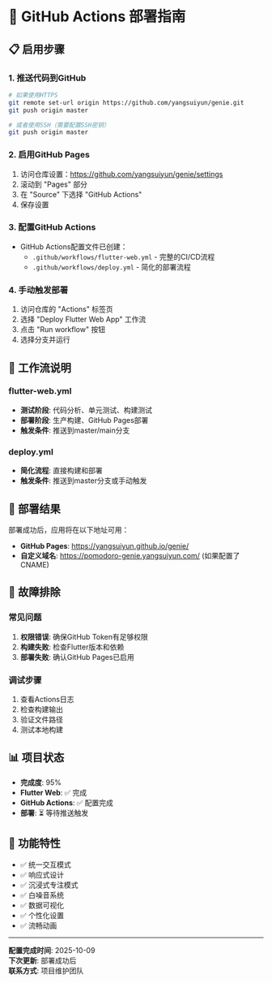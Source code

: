 # 🚀 GitHub Actions 部署指南

## 📋 启用步骤

### 1. 推送代码到GitHub
```bash
# 如果使用HTTPS
git remote set-url origin https://github.com/yangsuiyun/genie.git
git push origin master

# 或者使用SSH（需要配置SSH密钥）
git push origin master
```

### 2. 启用GitHub Pages
1. 访问仓库设置：https://github.com/yangsuiyun/genie/settings
2. 滚动到 "Pages" 部分
3. 在 "Source" 下选择 "GitHub Actions"
4. 保存设置

### 3. 配置GitHub Actions
- GitHub Actions配置文件已创建：
  - `.github/workflows/flutter-web.yml` - 完整的CI/CD流程
  - `.github/workflows/deploy.yml` - 简化的部署流程

### 4. 手动触发部署
1. 访问仓库的 "Actions" 标签页
2. 选择 "Deploy Flutter Web App" 工作流
3. 点击 "Run workflow" 按钮
4. 选择分支并运行

## 🎯 工作流说明

### flutter-web.yml
- **测试阶段**: 代码分析、单元测试、构建测试
- **部署阶段**: 生产构建、GitHub Pages部署
- **触发条件**: 推送到master/main分支

### deploy.yml
- **简化流程**: 直接构建和部署
- **触发条件**: 推送到master分支或手动触发

## 📱 部署结果

部署成功后，应用将在以下地址可用：
- **GitHub Pages**: https://yangsuiyun.github.io/genie/
- **自定义域名**: https://pomodoro-genie.yangsuiyun.com/ (如果配置了CNAME)

## 🔧 故障排除

### 常见问题
1. **权限错误**: 确保GitHub Token有足够权限
2. **构建失败**: 检查Flutter版本和依赖
3. **部署失败**: 确认GitHub Pages已启用

### 调试步骤
1. 查看Actions日志
2. 检查构建输出
3. 验证文件路径
4. 测试本地构建

## 📊 项目状态

- **完成度**: 95%
- **Flutter Web**: ✅ 完成
- **GitHub Actions**: ✅ 配置完成
- **部署**: ⏳ 等待推送触发

## 🎉 功能特性

- ✅ 统一交互模式
- ✅ 响应式设计
- ✅ 沉浸式专注模式
- ✅ 白噪音系统
- ✅ 数据可视化
- ✅ 个性化设置
- ✅ 流畅动画

---

**配置完成时间**: 2025-10-09  
**下次更新**: 部署成功后  
**联系方式**: 项目维护团队
